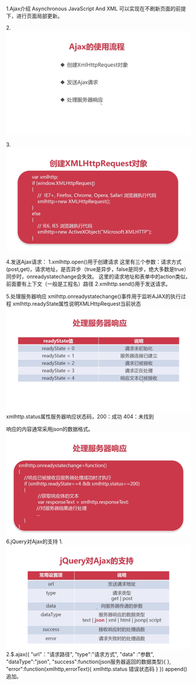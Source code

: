 1.Ajax介绍
Asynchronous JavaScript And XML
可以实现在不刷新页面的前提下，进行页面局部更新。

2.![image](https://github.com/xingminglyx/JavaWeb/blob/master/images/60.jpg)

3.![image](https://github.com/xingminglyx/JavaWeb/blob/master/images/61.jpg)

4.发送Ajax请求：
1.xmlhttp.open()用于创建请求
这里有三个参数：请求方式(post,get)，请求地址，是否异步（true是异步，false是同步，绝大多数是true）同步时，onreadystatechange会失效。
这里的请求地址和表单中的action类似，前面要有上下文（一般是工程名）路径
2.xmlhttp.send()用于发送请求。

5.处理服务器响应
xmlhttp.onreadystatechange()事件用于监听AJAX的执行过程
xmlhttp.readyState属性说明XMLHttpRequest当前状态![image](https://github.com/xingminglyx/JavaWeb/blob/master/images/62.jpg)
xmlhttp.status属性服务器响应状态码，200：成功 404：未找到

响应的内容通常采用json的数据格式。![image](https://github.com/xingminglyx/JavaWeb/blob/master/images/63.jpg)
6.jQuery对Ajax的支持
1.![image](https://github.com/xingminglyx/JavaWeb/blob/master/images/64.jpg)
2.$.ajax({
"url"："请求路径",
"type":"请求方式",
"data" :"参数",
"dataType":"json",
"success":function(json服务器返回的数据类型){
},
"error":function(xmlhttp,errorText){
xmlhttp.status 错误状态码
}
})
append()追加。
